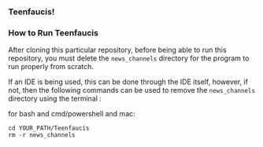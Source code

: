 ### Teenfaucis!

### How to Run Teenfaucis
After cloning this particular repository, before being able to run this repository, you must delete the ``news_channels`` directory for the program to run properly from scratch.

If an IDE is being used, this can be done through the IDE itself, however, if not, then the following commands can be used to remove the ``news_channels`` directory using the terminal :


for bash and cmd/powershell and mac:
```
cd YOUR_PATH/Teenfaucis
rm -r news_channels
```
